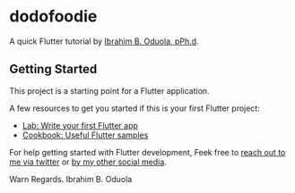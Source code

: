 # dodofoodie

A quick Flutter tutorial by [Ibrahim B. Oduola, pPh.d](https://www.ioweb.pro).

## Getting Started

This project is a starting point for a Flutter application. 

A few resources to get you started if this is your first Flutter project:

- [Lab: Write your first Flutter app](https://docs.flutter.dev/get-started/codelab)
- [Cookbook: Useful Flutter samples](https://docs.flutter.dev/cookbook)

For help getting started with Flutter development, Feek free to [reach out to me via twitter](https://twitter.com/ioweb_pro) or [by my other social media](https://www.ioweb.pro/#thecontactsection).

Warn Regards.
Ibrahim B. Oduola
